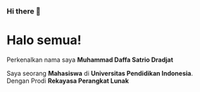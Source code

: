 ### Hi there 👋

# Halo semua! 

Perkenalkan nama saya **Muhammad Daffa Satrio Dradjat**

Saya seorang **Mahasiswa** di **Universitas Pendidikan Indonesia**.\
Dengan Prodi **Rekayasa Perangkat Lunak**



